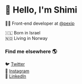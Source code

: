 # 👋 Hello, I'm Shimi

👨‍💻 Front-end developer at [@pexip](https://github.com/pexip)


🇮🇱 Born in Israel<br>
🇳🇴 Living in Norway

### Find me elsewhere 🌎

🐦 [Twitter](https://twitter.com/shimizacken) <br>
📸 [Instagram](https://instagram.com/shimizacken) <br>
💼 [LinkedIn](https://www.linkedin.com/in/shimizacken) <br>
